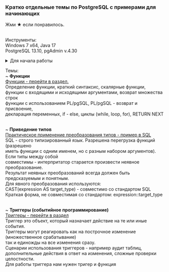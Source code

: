 <h3> Кратко отдельные темы по PostgreSQL с примерами для начинающих </h3> 

Жми ★ если понравилось. <br><br>

Инструменты:<br>
Windows 7 x64, Java 17 <br>
PostgreSQL 13.10, pgAdmin v.4.30


<details>
<summary>Для начала работы</summary>
Вы можете создать базу данных в pgAdmin,
например postgres_lessons и прогонять скрипты
там <br>
<img src="info/00_main_page/pgAdmin_create_db.png"/> <br>
или подключится к БД с помощью IDE и запускать скрипты
в ней после подключения <br>
<img src="info/00_main_page/Idea_connect_db.png"/>
</details>

Темы:<br>
~ **Функции** <br>
<a href="/info/function/FUNCTION.md"> Функции - перейти в раздел.</a><br>
Определение функции, краткий синтаксис, скалярные функции, <br>
функции с входящими и исходящими аргументами, возврат множества строк <br>
функции с использованием PL/pgSQL, PL/pgSQL - возврат и присвоение, <br>
декларация переменных, if - else, циклы (while, loop, for), RETURN NEXT
<br><br>

~ **Приведение типов** <br>
<a href="/info/cast/example.sql"> Практическое применение преобразования типов - пример в SQL </a><br>
SQL - строго типизированный язык. Разрешена перегрузка функций (разрешено <br>
иметь функции с одним именем, но с разным набором аргументов). Если типы между собой <br>
совместимы - интерпритатор старается произвести неявное преобразование. <br>
Результат неявных преобразований всегда должен быть предсказуемым и понятным. <br>
Для явного преобразования используются:<br>
CAST(expression AS target_type) - совместимо со стандартом SQL <br>
Краткая форма, не совместимая со стандартом: expression::target_type 
<br><br>

~ **Триггеры (событийное программирование)**<br>
<a href="/info/trigger/TRIGGER.md"> Триггеры - перейти в раздел </a><br>
Триггер это объект, который назначает действие на те или иные события.<br> 
Триггеры могут реагировать как на построчное изменение (множественное срабатывание) <br>
так и единожды на все изменения сразу.<br>
Сценарии использования триггеров - например аудит таблиц, <br>
дополнительные действия в ответ на изменения, сложные проверки целостности. <br>
Для работы триггера нам нужен тригер и функция <br><br>


